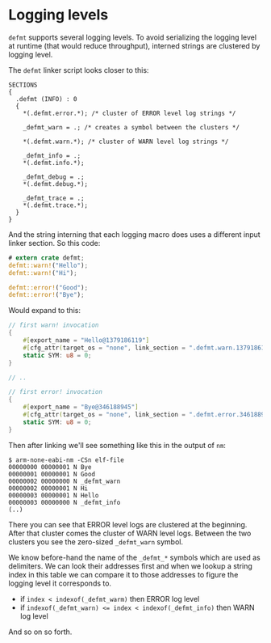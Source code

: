 # Logging levels

`defmt` supports several logging levels.
To avoid serializing the logging level at runtime (that would reduce throughput), interned strings are clustered by logging level.

The `defmt` linker script looks closer to this:

``` text
SECTIONS
{
  .defmt (INFO) : 0
  {
    *(.defmt.error.*); /* cluster of ERROR level log strings */

    _defmt_warn = .; /* creates a symbol between the clusters */

    *(.defmt.warn.*); /* cluster of WARN level log strings */

    _defmt_info = .;
    *(.defmt.info.*);

    _defmt_debug = .;
    *(.defmt.debug.*);

    _defmt_trace = .;
    *(.defmt.trace.*);
  }
}
```

And the string interning that each logging macro does uses a different input linker section.
So this code:

``` rust
# extern crate defmt;
defmt::warn!("Hello");
defmt::warn!("Hi");

defmt::error!("Good");
defmt::error!("Bye");
```

Would expand to this:

``` rust
// first warn! invocation
{
    #[export_name = "Hello@1379186119"]
    #[cfg_attr(target_os = "none", link_section = ".defmt.warn.1379186119")]
    static SYM: u8 = 0;
}

// ..

// first error! invocation
{
    #[export_name = "Bye@346188945"]
    #[cfg_attr(target_os = "none", link_section = ".defmt.error.346188945")]
    static SYM: u8 = 0;
}
```

Then after linking we'll see something like this in the output of `nm`:

``` console
$ arm-none-eabi-nm -CSn elf-file
00000000 00000001 N Bye
00000001 00000001 N Good
00000002 00000000 N _defmt_warn
00000002 00000001 N Hi
00000003 00000001 N Hello
00000003 00000000 N _defmt_info
(..)
```

There you can see that ERROR level logs are clustered at the beginning.
After that cluster comes the cluster of WARN level logs.
Between the two clusters you see the zero-sized `_defmt_warn` symbol.

We know before-hand the name of the `_defmt_*` symbols which are used as delimiters.
We can look their addresses first and when we lookup a string index in this table we can compare it to those addresses to figure the logging level it corresponds to.

- if `index < indexof(_defmt_warm)` then ERROR log level
- if `indexof(_defmt_warn) <= index < indexof(_defmt_info)` then WARN log level

And so on so forth.

